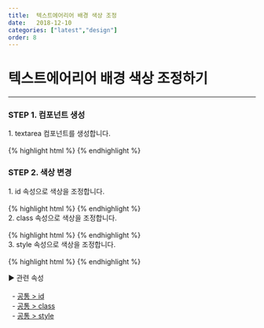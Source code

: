 ```yaml
---
title:  텍스트에어리어 배경 색상 조정
date:   2018-12-10
categories: ["latest","design"]
order: 8
---
```


텍스트에어리어 배경 색상 조정하기
===

---

### STEP 1. 컴포넌트 생성
<div>1. textarea 컴포넌트를 생성합니다.</div>
<br>
{% highlight html %}
<sbux-textarea id="sbIdx1" name="sbTagNm1" uitype="normal"></sbux-textarea>
{% endhighlight %}

### STEP 2. 색상 변경
<div>1. id 속성으로 색상을 조정합니다.</div>
<br>
{% highlight html %}
<style>
    #sbIdx1{
        background-color:skyblue;
    }
</style>
<sbux-textarea id="sbIdx1" name="sbTagNm1" uitype="normal"></sbux-textarea>
{% endhighlight %}

<div>2. class 속성으로 색상을 조정합니다.</div>
<br>
{% highlight html %}
<style>
    .textareaColor{
        background-color:skyblue;
    }
</style>
<sbux-textarea id="sbIdx1" name="sbTagNm1" uitype="normal" class="textareaColor"></sbux-textarea>
{% endhighlight %}

<div>3. style 속성으로 색상을 조정합니다.</div>
<br>
{% highlight html %}
<sbux-textarea id="sbIdx1" name="sbTagNm1" uitype="normal" style="background-color:skyblue;"></sbux-textarea>
{% endhighlight %}

<sbux-tabs id="explainTab" name="explainTab" uitype="normal" title-target-id-array="exTab1" 
           title-text-array="설명">
</sbux-tabs>
<div class="tab-content">
    <div id="exTab1">
        ▶ 관련 속성<br><br>
        &nbsp;&nbsp;- <a href="https://softbowllab.github.io/sbux/attribute/latest/common.id#common" target="_blank">공통 > id</a><br>
        &nbsp;&nbsp;- <a href="https://softbowllab.github.io/sbux/attribute/latest/common.class#common" target="_blank">공통 > class</a><br>
        &nbsp;&nbsp;- <a href="https://softbowllab.github.io/sbux/attribute/latest/common.style#common" target="_blank">공통 > style</a><br>
    </div>
</div>